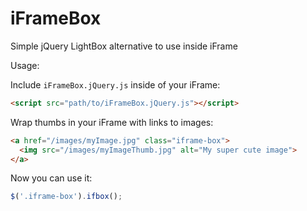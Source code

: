 iFrameBox
=========

Simple jQuery LightBox alternative to use inside iFrame

Usage:

Include `iFrameBox.jQuery.js` inside of your iFrame:

``` HTML
<script src="path/to/iFrameBox.jQuery.js"></script>
```

Wrap thumbs in your iFrame with links to images:

``` HTML
<a href="/images/myImage.jpg" class="iframe-box">
  <img src="/images/myImageThumb.jpg" alt="My super cute image">
</a>
```

Now you can use it:

``` JavaScript
$('.iframe-box').ifbox();
```
